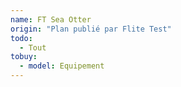 ```yaml
---
name: FT Sea Otter
origin: "Plan publié par Flite Test"
todo:
  - Tout
tobuy:
  - model: Equipement
---
```

